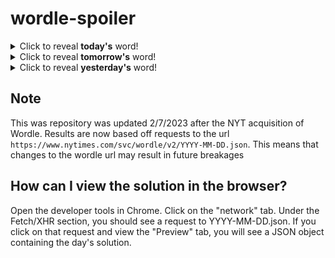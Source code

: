 # wordle-spoiler

<details>
  <summary>Click to reveal <b>today's</b> word!</summary>
  <br>
  <b> delay </b>
</details>

<details>
  <summary>Click to reveal <b>tomorrow's</b> word!</summary>
  <br>
  <b> mulch </b>
</details>

<details>
  <summary>Click to reveal <b>yesterday's</b> word!</summary>
  <br>
  <b> meter </b>
</details>

## Note
This was repository was updated 2/7/2023 after the NYT acquisition of Wordle. Results are now based off requests to the url `https://www.nytimes.com/svc/wordle/v2/YYYY-MM-DD.json`. This means that changes to the wordle url may result in future breakages

## How can I view the solution in the browser?
Open the developer tools in Chrome. Click on the "network" tab. Under the Fetch/XHR section, you should see a request to YYYY-MM-DD.json. If you click on that request and view the "Preview" tab, you will see a JSON object containing the day's solution.
